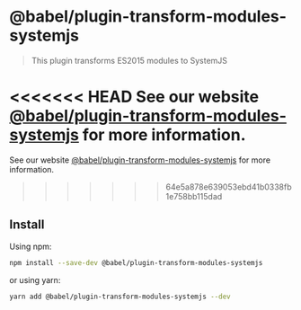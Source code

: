 # @babel/plugin-transform-modules-systemjs

> This plugin transforms ES2015 modules to SystemJS

<<<<<<< HEAD
See our website [@babel/plugin-transform-modules-systemjs](https://babeljs.io/docs/en/next/babel-plugin-transform-modules-systemjs.html) for more information.
=======
See our website [@babel/plugin-transform-modules-systemjs](https://babeljs.io/docs/en/babel-plugin-transform-modules-systemjs) for more information.
>>>>>>> 64e5a878e639053ebd41b0338fb1e758bb115dad

## Install

Using npm:

```sh
npm install --save-dev @babel/plugin-transform-modules-systemjs
```

or using yarn:

```sh
yarn add @babel/plugin-transform-modules-systemjs --dev
```
